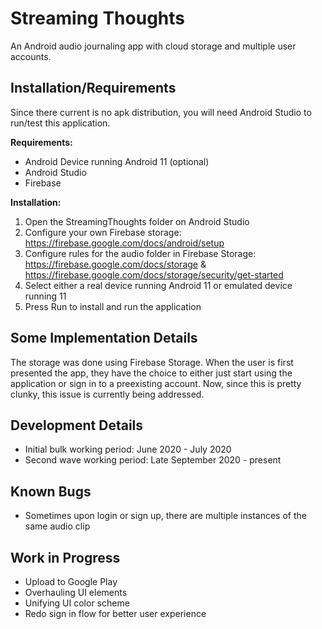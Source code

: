 # Streaming Thoughts
An Android audio journaling app with cloud storage and multiple user accounts.

## Installation/Requirements
Since there current is no apk distribution, you will need Android Studio to run/test this application.

**Requirements:**
- Android Device running Android 11 (optional)
- Android Studio
- Firebase

**Installation:**
1. Open the StreamingThoughts folder on Android Studio
2. Configure your own Firebase storage: https://firebase.google.com/docs/android/setup
3. Configure rules for the audio folder in Firebase Storage: https://firebase.google.com/docs/storage & https://firebase.google.com/docs/storage/security/get-started
4. Select either a real device running Android 11 or emulated device running 11
5. Press Run to install and run the application

## Some Implementation Details
The storage was done using Firebase Storage. When the user is first presented the 
app, they have the choice to either just start using the application or sign in to
a preexisting account. Now, since this is pretty clunky, this issue is currently
being addressed. 

## Development Details
- Initial bulk working period: June 2020 - July 2020
- Second wave working period: Late September 2020 - present

## Known Bugs
- Sometimes upon login or sign up, there are multiple instances of the same audio clip

## Work in Progress 
- Upload to Google Play
- Overhauling UI elements
- Unifying UI color scheme
- Redo sign in flow for better user experience
